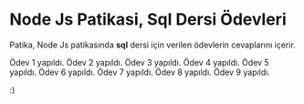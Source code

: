 # Node Js Patikasi, Sql Dersi Ödevleri

Patika, Node Js patikasında **sql** dersi için verilen ödevlerin cevaplarını içerir.

Ödev 1 yapıldı.
Ödev 2 yapıldı.
Ödev 3 yapıldı.
Ödev 4 yapıldı.
Ödev 5 yapıldı.
Ödev 6 yapıldı.
Ödev 7 yapıldı.
Ödev 8 yapıldı.
Ödev 9 yapıldı.

:)